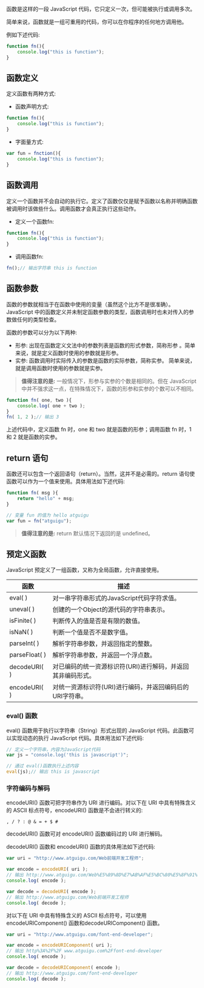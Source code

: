 函数是这样的一段 JavaScript 代码，它只定义一次，但可能被执行或调用多次。
简单来说，函数就是一组可重用的代码，你可以在你程序的任何地方调用他。
例如下述代码:

```javascript
function fn(){	console.log("this is function");}
```

## 函数定义定义函数有两种方式:

- 函数声明方式:

```javascript
function fn(){	console.log("this is function");}
```

- 字面量方式:

```javascript
var fun = fnction(){	console.log("this is function");}
```

## 函数调用定义一个函数并不会自动的执行它。定义了函数仅仅是赋予函数以名称并明确函数被调用时该做些什么。调用函数才会真正执行这些动作。- 定义一个函数fn:

```javascript
function fn(){	console.log("this is function");}
```

- 调用函数fn:

```javascript
fn();// 输出字符串 this is function
```

## 函数参数函数的参数就相当于在函数中使用的变量（虽然这个比方不是很准确）。JavaScript 中的函数定义并未制定函数参数的类型，函数调用时也未对传入的参数做任何的类型检查。
函数的参数可以分为以下两种:
- 形参: 出现在函数定义文法中的参数列表是函数的形式参数，简称形参 。简单来说，就是定义函数时使用的参数就是形参。- 实参: 函数调用时实际传入的参数是函数的实际参数，简称实参。 简单来说，就是调用函数时使用的参数就是实参。

> **值得注意的是:** 一般情况下，形参与实参的个数是相同的。但在 JavaScript 中并不强求这一点，在特殊情况下，函数的形参和实参的个数可以不相同。 

```javascript
function fn( one, two ){	console.log( one + two );}fn( 1, 2 );// 输出 3
```

上述代码中，定义函数 fn 时，one 和 two 就是函数的形参；调用函数 fn 时，1 和 2 就是函数的实参。

## return 语句函数还可以包含一个返回语句（return）。当然，这并不是必需的。return 语句使函数可以作为一个值来使用。具体用法如下述代码:

```javascript
function fn( msg ){	return "hello" + msg;}// 变量 fun 的值为 hello atguiguvar fun = fn("atguigu");
```

> **值得注意的是:** return 默认情况下返回的是 undefined。

## 预定义函数

JavaScript 预定义了一组函数，又称为全局函数，允许直接使用。| 函数 | 描述 |
| --- | --- |
| eval( ) | 对一串字符串形式的JavaScript代码字符求值。|
| uneval( ) | 创建的一个Object的源代码的字符串表示。|
| isFinite( ) | 判断传入的值是否是有限的数值。|
| isNaN( ) | 判断一个值是否不是数字值。|
| parseInt( ) | 解析字符串参数，并返回指定的整数。|
| parseFloat( ) | 解析字符串参数，并返回一个浮点数。|
| decodeURI( ) | 对已编码的统一资源标识符(URI)进行解码，并返回其非编码形式。|
| encodeURI( ) | 对统一资源标识符(URI)进行编码，并返回编码后的URI字符串。|

### eval() 函数

eval() 函数用于执行以字符串（String）形式出现的 JavaScript 代码。此函数可以实现动态的执行 JavaScript 代码。具体用法如下述代码:

```javascript
// 定义一个字符串，内容为JavaScript代码var js = "console.log('this is javascript')";// 通过 eval()函数执行上述内容eval(js);// 输出 this is javascript
```

### 字符编码与解码encodeURI() 函数可把字符串作为 URI 进行编码。对以下在 URI 中具有特殊含义的 ASCII 标点符号，encodeURI() 函数是不会进行转义的:```
, / ? : @ & = + $ # 
```decodeURI() 函数可对 encodeURI() 函数编码过的 URI 进行解码。

decodeURI() 函数和 encodeURI() 函数的具体用法如下述代码:```javascript
var uri = "http://www.atguigu.com/Web前端开发工程师";var encode = encodeURI( uri );// 输出 http://www.atguigu.com/Web%E5%89%8D%E7%AB%AF%E5%BC%80%E5%8F%91%E5%B7%A5%E7%A8%8B%E5%B8%88console.log( encode );var decode = decodeURI( encode );// 输出 http://www.atguigu.com/Web前端开发工程师console.log( decode );
```

对以下在 URI 中具有特殊含义的 ASCII 标点符号，可以使用 encodeURIComponent() 函数和decodeURIComponent() 函数。```javascript
var uri = "http://www.atguigu.com/font-end-developer";var encode = encodeURIComponent( uri );// 输出 http%3A%2F%2F www.atguigu.com%2Ffont-end-developerconsole.log( encode );var decode = decodeURIComponent( encode );// 输出 http://www.atguigu.com/font-end-developerconsole.log( decode );
```